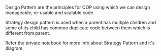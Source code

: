 Design Pattern are the principles for OOP using which we can design manageable, re-usable and scalable code

Strategy design pattern is used when a parent has multiple children and some of its child has common duplicate code
between them which is different from parent.

Refer the private notebook for more info about Strategy Pattern and it's diagram

